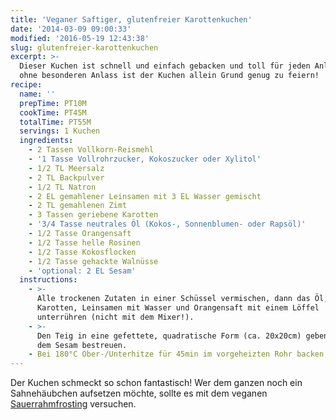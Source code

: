 ```yaml
---
title: 'Veganer Saftiger, glutenfreier Karottenkuchen'
date: '2014-03-09 09:00:33'
modified: '2016-05-19 12:43:38'
slug: glutenfreier-karottenkuchen
excerpt: >-
  Dieser Kuchen ist schnell und einfach gebacken und toll für jeden Anlass. Auch
  ohne besonderen Anlass ist der Kuchen allein Grund genug zu feiern!
recipe:
  name: ''
  prepTime: PT10M
  cookTime: PT45M
  totalTime: PT55M
  servings: 1 Kuchen
  ingredients:
    - 2 Tassen Vollkorn-Reismehl
    - '1 Tasse Vollrohrzucker, Kokoszucker oder Xylitol'
    - 1/2 TL Meersalz
    - 2 TL Backpulver
    - 1/2 TL Natron
    - 2 EL gemahlener Leinsamen mit 3 EL Wasser gemischt
    - 2 TL gemahlenen Zimt
    - 3 Tassen geriebene Karotten
    - '3/4 Tasse neutrales Öl (Kokos-, Sonnenblumen- oder Rapsöl)'
    - 1/2 Tasse Orangensaft
    - 1/2 Tasse helle Rosinen
    - 1/2 Tasse Kokosflocken
    - 1/2 Tasse gehackte Walnüsse
    - 'optional: 2 EL Sesam'
  instructions:
    - >-
      Alle trockenen Zutaten in einer Schüssel vermischen, dann das Öl, die
      Karotten, Leinsamen mit Wasser und Orangensaft mit einem Löffel
      unterrühren (nicht mit dem Mixer!).
    - >-
      Den Teig in eine gefettete, quadratische Form (ca. 20x20cm) geben und mit
      dem Sesam bestreuen.
    - Bei 180°C Ober-/Unterhitze für 45min im vorgeheizten Rohr backen.
---
```


Der Kuchen schmeckt so schon fantastisch! Wer dem ganzen noch ein Sahnehäubchen aufsetzen möchte, sollte es mit dem veganen [Sauerrahmfrosting](https://www.veganblatt.com/kuerbis-muffins) versuchen.
